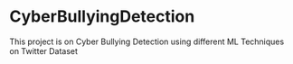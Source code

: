 # CyberBullyingDetection
This project is on Cyber Bullying Detection using different ML Techniques on Twitter Dataset
